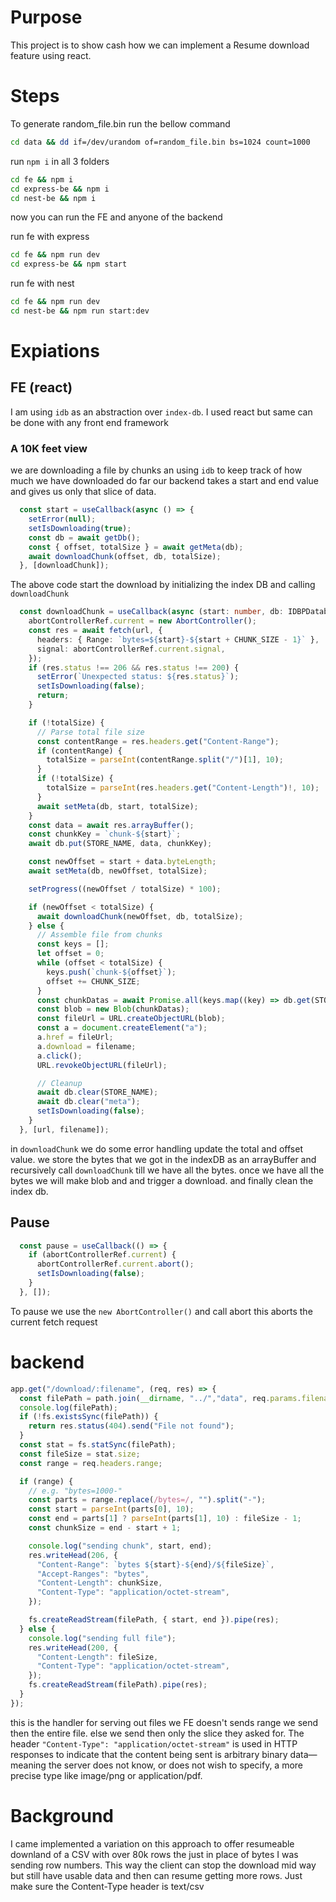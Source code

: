 # Purpose
This project is to show cash how we can implement a Resume download feature using react.

# Steps

To generate random_file.bin run the bellow command

```bash
cd data && dd if=/dev/urandom of=random_file.bin bs=1024 count=1000
```

run `npm i` in all 3 folders

```bash
cd fe && npm i
cd express-be && npm i
cd nest-be && npm i
```

now you can run the FE and anyone of the backend

run fe with express
```bash 
cd fe && npm run dev
cd express-be && npm start
```

run fe with nest

```bash
cd fe && npm run dev
cd nest-be && npm run start:dev
```

# Expiations

## FE (react)

I am using `idb` as an abstraction over `index-db`. I used react but same can be done with any front end framework

### A 10K feet view

we are downloading a file by chunks an using `idb` to keep track of how much we have downloaded do far
our backend takes a start and end value and gives us only that slice of data.

```ts
  const start = useCallback(async () => {
    setError(null);
    setIsDownloading(true);
    const db = await getDb();
    const { offset, totalSize } = await getMeta(db);
    await downloadChunk(offset, db, totalSize);
  }, [downloadChunk]);
```

The above code start the download by initializing the index DB and calling `downloadChunk`

```ts
  const downloadChunk = useCallback(async (start: number, db: IDBPDatabase, totalSize?: number) => {
    abortControllerRef.current = new AbortController();
    const res = await fetch(url, {
      headers: { Range: `bytes=${start}-${start + CHUNK_SIZE - 1}` },
      signal: abortControllerRef.current.signal,
    });
    if (res.status !== 206 && res.status !== 200) {
      setError(`Unexpected status: ${res.status}`);
      setIsDownloading(false);
      return;
    }

    if (!totalSize) {
      // Parse total file size
      const contentRange = res.headers.get("Content-Range");
      if (contentRange) {
        totalSize = parseInt(contentRange.split("/")[1], 10);
      }
      if (!totalSize) {
        totalSize = parseInt(res.headers.get("Content-Length")!, 10);
      }
      await setMeta(db, start, totalSize);
    }
    const data = await res.arrayBuffer();
    const chunkKey = `chunk-${start}`;
    await db.put(STORE_NAME, data, chunkKey);

    const newOffset = start + data.byteLength;
    await setMeta(db, newOffset, totalSize);

    setProgress((newOffset / totalSize) * 100);

    if (newOffset < totalSize) {
      await downloadChunk(newOffset, db, totalSize);
    } else {
      // Assemble file from chunks
      const keys = [];
      let offset = 0;
      while (offset < totalSize) {
        keys.push(`chunk-${offset}`);
        offset += CHUNK_SIZE;
      }
      const chunkDatas = await Promise.all(keys.map((key) => db.get(STORE_NAME, key)));
      const blob = new Blob(chunkDatas);
      const fileUrl = URL.createObjectURL(blob);
      const a = document.createElement("a");
      a.href = fileUrl;
      a.download = filename;
      a.click();
      URL.revokeObjectURL(fileUrl);

      // Cleanup
      await db.clear(STORE_NAME);
      await db.clear("meta");
      setIsDownloading(false);
    }
  }, [url, filename]);
  ```

in `downloadChunk` we do some error handling update the total and offset value. we store the bytes that we got in the indexDB as an arrayBuffer and recursively call `downloadChunk` till we have all the bytes.
once we have all the bytes we will make blob and and trigger a download. and finally clean the index db.


## Pause
```ts
  const pause = useCallback(() => {
    if (abortControllerRef.current) {
      abortControllerRef.current.abort();
      setIsDownloading(false);
    }
  }, []);
```

To pause we use the `new AbortController()` and call abort this aborts the current fetch request


# backend

```js
app.get("/download/:filename", (req, res) => {
  const filePath = path.join(__dirname, "../","data", req.params.filename);
  console.log(filePath);
  if (!fs.existsSync(filePath)) {
    return res.status(404).send("File not found");
  }
  const stat = fs.statSync(filePath);
  const fileSize = stat.size;
  const range = req.headers.range;

  if (range) {
    // e.g. "bytes=1000-"
    const parts = range.replace(/bytes=/, "").split("-");
    const start = parseInt(parts[0], 10);
    const end = parts[1] ? parseInt(parts[1], 10) : fileSize - 1;
    const chunkSize = end - start + 1;

    console.log("sending chunk", start, end);
    res.writeHead(206, {
      "Content-Range": `bytes ${start}-${end}/${fileSize}`,
      "Accept-Ranges": "bytes",
      "Content-Length": chunkSize,
      "Content-Type": "application/octet-stream",
    });

    fs.createReadStream(filePath, { start, end }).pipe(res);
  } else {
    console.log("sending full file");
    res.writeHead(200, {
      "Content-Length": fileSize,
      "Content-Type": "application/octet-stream",
    });
    fs.createReadStream(filePath).pipe(res);
  }
});
```

this is the handler for serving out files we FE doesn't sends range we send then the entire file. else we send then only the slice they asked for. The header `"Content-Type": "application/octet-stream"` is used in HTTP responses to indicate that the content being sent is arbitrary binary data—meaning the server does not know, or does not wish to specify, a more precise type like image/png or application/pdf.


# Background
I came implemented a variation on this approach to offer resumeable downland of a CSV with over 80k rows the just in place of bytes I was sending row numbers. This way the client can stop the download mid way but still have usable data and then can resume getting more rows.
Just make sure the Content-Type header is text/csv